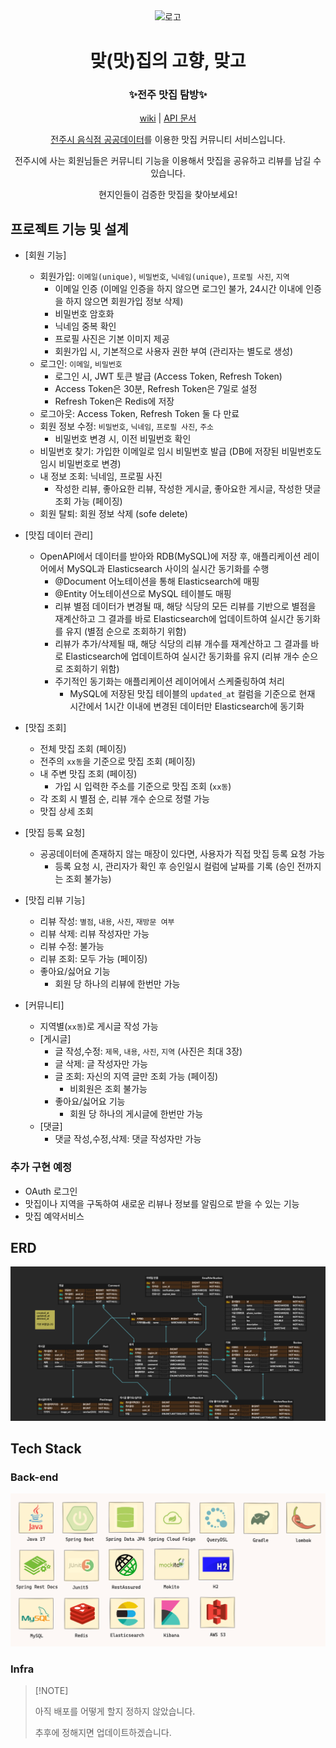 <div align="center">
<img width="200px" src="https://dthezntil550i.cloudfront.net/pn/latest/pn1608281849186400000834203/1280_960/468201b8-3f90-4f98-b8ae-06aa4f156741.png" alt="로고"/>

# 맞(맛)집의 고향, 맞고

### ✨전주 맛집 탐방✨

[wiki](https://github.com/kingseungil/matgo/wiki) |
[API 문서]()

[전주시 음식점 공공데이터](https://www.data.go.kr/tcs/dss/selectFileDataDetailView.do?publicDataPk=15076735#tab-layer-openapi)를
이용한 맛집 커뮤니티 서비스입니다.

전주시에 사는 회원님들은 커뮤니티 기능을 이용해서 맛집을 공유하고 리뷰를 남길 수 있습니다.

현지인들이 검증한 맛집을 찾아보세요!

</div>

## 프로젝트 기능 및 설계

- [회원 기능]
    - 회원가입: `이메일(unique)`, `비밀번호`, `닉네임(unique)`, `프로필 사진`, `지역`
        - 이메일 인증 (이메일 인증을 하지 않으면 로그인 불가, 24시간 이내에 인증을 하지 않으면 회원가입 정보 삭제)
        - 비밀번호 암호화
        - 닉네임 중복 확인
        - 프로필 사진은 기본 이미지 제공
        - 회원가입 시, 기본적으로 사용자 권한 부여 (관리자는 별도로 생성)
    - 로그인: `이메일`, `비밀번호`
        - 로그인 시, JWT 토큰 발급 (Access Token, Refresh Token)
        - Access Token은 30분, Refresh Token은 7일로 설정
        - Refresh Token은 Redis에 저장
    - 로그아웃: Access Token, Refresh Token 둘 다 만료
    - 회원 정보 수정: `비밀번호`, `닉네임`, `프로필 사진`, `주소`
        - 비밀번호 변경 시, 이전 비밀번호 확인
    - 비밀번호 찾기: 가입한 이메일로 임시 비밀번호 발급 (DB에 저장된 비밀번호도 임시 비밀번호로 변경)
    - 내 정보 조회: 닉네임, 프로필 사진
        - 작성한 리뷰, 좋아요한 리뷰, 작성한 게시글, 좋아요한 게시글, 작성한 댓글 조회 가능 (페이징)
    - 회원 탈퇴: 회원 정보 삭제 (sofe delete)

- [맛집 데이터 관리]
    - OpenAPI에서 데이터를 받아와 RDB(MySQL)에 저장 후, 애플리케이션 레이어에서 MySQL과 Elasticsearch 사이의 실시간 동기화를 수행
        - @Document 어노테이션을 통해 Elasticsearch에 매핑
        - @Entity 어노테이션으로 MySQL 테이블도 매핑
        - 리뷰 별점 데이터가 변경될 때, 해당 식당의 모든 리뷰를 기반으로 별점을 재계산하고 그 결과를 바로 Elasticsearch에 업데이트하여 실시간 동기화를 유지 (별점 순으로 조회하기 위함)
        - 리뷰가 추가/삭제될 때, 해당 식당의 리뷰 개수를 재계산하고 그 결과를 바로 Elasticsearch에 업데이트하여 실시간 동기화를 유지 (리뷰 개수 순으로 조회하기 위함)
        - 주기적인 동기화는 애플리케이션 레이어에서 스케줄링하여 처리
            - MySQL에 저장된 맛집 테이블의 `updated_at` 컬럼을 기준으로 현재 시간에서 1시간 이내에 변경된 데이터만 Elasticsearch에 동기화

- [맛집 조회]
    - 전체 맛집 조회 (페이징)
    - 전주의 `xx동`을 기준으로 맛집 조회 (페이징)
    - 내 주변 맛집 조회 (페이징)
        - 가입 시 입력한 주소를 기준으로 맛집 조회 (`xx동`)
    - 각 조회 시 별점 순, 리뷰 개수 순으로 정렬 가능
    - 맛집 상세 조회

- [맛집 등록 요청]
    - 공공데이터에 존재하지 않는 매장이 있다면, 사용자가 직접 맛집 등록 요청 가능
        - 등록 요청 시, 관리자가 확인 후 승인일시 컬럼에 날짜를 기록 (승인 전까지는 조회 불가능)

- [맛집 리뷰 기능]
    - 리뷰 작성: `별점`, `내용`, `사진`, `재방문 여부`
    - 리뷰 삭제: 리뷰 작성자만 가능
    - 리뷰 수정: 불가능
    - 리뷰 조회: 모두 가능 (페이징)
    - 좋아요/싫어요 기능
        - 회원 당 하나의 리뷰에 한번만 가능

- [커뮤니티]
    - 지역별(`xx동`)로 게시글 작성 가능
    - [게시글]
        - 글 작성,수정: `제목`, `내용`, `사진`, `지역` (사진은 최대 3장)
        - 글 삭제: 글 작성자만 가능
        - 글 조회: 자신의 지역 글만 조회 가능 (페이징)
            - 비회원은 조회 불가능
        - 좋아요/싫어요 기능
            - 회원 당 하나의 게시글에 한번만 가능
    - [댓글]
        - 댓글 작성,수정,삭제: 댓글 작성자만 가능

### 추가 구현 예정

- OAuth 로그인
- 맛집이나 지역을 구독하여 새로운 리뷰나 정보를 알림으로 받을 수 있는 기능
- 맛집 예약서비스

## ERD

![](images/erd.png)

## Tech Stack

### Back-end

![img.png](images/backend-techstack.png)

### Infra

> \[!NOTE]
>
> 아직 배포를 어떻게 할지 정하지 않았습니다.
>
> 추후에 정해지면 업데이트하겠습니다.

